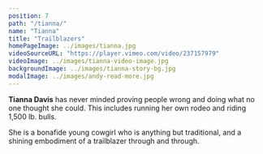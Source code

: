 ```yaml
---
position: 7
path: "/tianna/"
name: "Tianna"
title: "Trailblazers"
homePageImage: ../images/tianna.jpg
videoSourceURL: "https://player.vimeo.com/video/237157979"
videoImage: ../images/tianna-video-image.jpg
backgroundImage: ../images/tianna-story-bg.jpg
modalImage: ../images/andy-read-more.jpg
---
```

**Tianna Davis** has never minded proving people wrong and doing what no one thought she could. This includes running her own rodeo and riding 1,500 lb. bulls. 

She is a bonafide young cowgirl who is anything but traditional, and a shining embodiment of a trailblazer through and through.